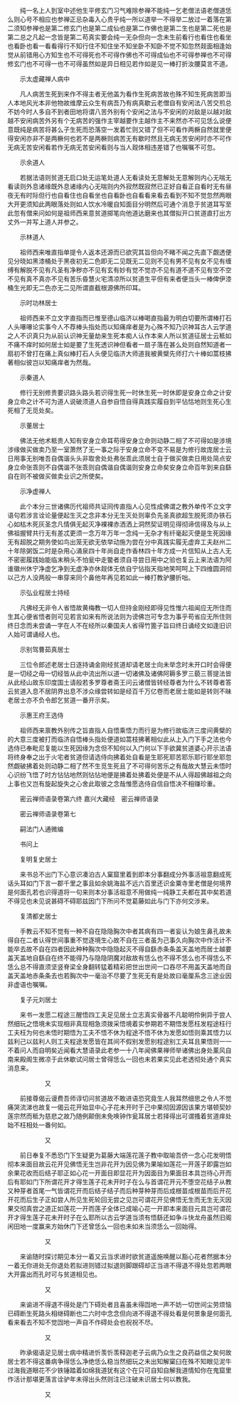 <!-- { "loadSidebar": true } -->
　　纯一名上人到室中述他生平修玄门习气难除参禅不能纯一乞老僧法语老僧道恁么则心号不相应也参禅正忌杂毒入心贵乎纯一所以道举一不得举二放过一着落在第二须知参禅也是第二修玄门也是第二成仙也是第二作佛也是第二生也是第二死也是第二总之凡起一念皆是第二苟真实要会纯一无杂但向一念未生前看行也看住也看坐也看卧也看一看看得行不知行住不知住坐不知坐卧不知卧不觉不知忽然觌面相逢始觉从前错用心方知生也不可得死也不可得作佛也不可得成仙也不可得参禅也不可得修玄门也不可得一也不可得虽然如是异日相见若作如是见一棒打折汝腰莫言不道。

　　示太虚藏禅人病中

　　凡人病苦生死到来作不得主者无他盖为看作生死病苦故也殊不知生死病苦即当人本地风光本非他物故维摩云众生有病吾乃有病真歇云老僧自有安闲法八苦交煎总不妨今时人多自不到者田地将谓八苦外别有个安闲之法与不安闲的对敌是以越对敌越不安闲病苦外另有个无病苦的强作主宰越要作主越作主不来然亦不可见恁么说便意既纯是病苦将甚么子生死而恐落空一发着忙则又错了但不可看作两橛自然就里便得安闲亦非不是两橛何也若不是两橛则病苦无有歇时然且无病无苦安闲时亦不可作无病无苦安闲看若作无病无苦安闲看则与当人觌体相违差错了也嘱嘱不可忽。

　　示余道人

　　若据法语则贫道无启口处无运笔处道人无看读处无意解处无意解则内心无喘无看读则外息诸缘既外息诸缘内心无喘则内外寂然既寂然已正好自看正自看时无有昼夜无有时际但行也自看住也自看坐也自看卧也自看看来看去看到不知不觉忽然两眼大开更须知此两眼落处则如人饮水冷暖自知面目分明然后可通个消息于贫道耳写至此忽有僧来问如何是祖师西来意贫道掷笔向他道达磨来也其僧拟开口贫道直打出方丈外一并写上道人并参之。

　　示林道人

　　祖师西来唯直指单提令人返本还源而已欲究其旨但向不睹不闻之先直下觑透便见分晓如黑漆桶处于黑夜初无二色即无二见既无二见则不见有男不见有女不见有缠缚有解脱不见有凡圣有净秽亦不见有玄有妙有觉不觉亦不见有道不道不见有空不空不见有真不真亦不见有苦乐昏慧火宅清凉所以贫道生平但有来者便当头一棒俾伊漆桶生光即无二色亦无二见所谓直截根源佛所印耳。

　　示时功林居士

　　祖师西来不立文字直指而已惟至德山临济以棒喝直指最为明白切要所谓棒打石人头嚗嚗论实事今人不荐棒头指处而以知痛痒者是为心殊不知乃识神耳古人云学道之人不识真只为从前认识神无量劫来生死本痴人认作本来人所以贫道征居士云秪如不痛不痒时如何居士如是要了生死透识神但看者一扇子落在甚么处则自然知道者一扇初不曾打在痛上真似棒打石人头便见临济大师道我被黄檗先师打六十棒如蒿枝拂著相似彼岂以知痛痒者为然哉。

　　示秦道人

　　修行无别修贵要识路头路头若识得生死一时休生死一时休即是安身立命之计安身立命之计不可为道人说破须道人自参自悟自得真践实履自到平怗怙地则生死心生死相了无觅处矣。

　　示董居士

　　佛法无他术秪贵人知有安身立命耳苟得安身立命则动静二相了不可得如是涉境涉缘做买做卖乃至一室萧然了无一事之际于安身立命不变不易是为修行故庞居士云日用事无别唯吾自偶谐头头非取舍处处弗张乖此须居士自于做买做卖日用处简点安身立命张乖则不自偶谐不张乖则自偶谐自偶谐则安身立命矣安身立命百年到来自繇自在则不被做买做卖业识之所使矣。

　　示净虚禅人

　　此个本分三世诸佛历代祖师共证同传直指人心见性成佛谓之教外单传不立文字语句若涉言诠论量便起生灭之念非本分无生灭处则辜负先圣真欲超生脱死须办铁石心如枯木死灰圣念凡情俱无起灭净裸裸赤洒洒上洞然契证明见得彻谛信得及与从上佛祖握臂共行无有差忒更须一念万年万年一念纯一无杂才有纤毫起灭便是生死因缘无有超脱之期务使如鸟出笼无欲无依举动施为尝在分中真践实履无虚弃工夫赵州二十年除粥饭二时是杂用心涌泉四十年尚自走作香林四十年方成一片信知从上古人无不密密履践始能临末稍头不怕瓮中走鳖者须自寻尝日用中之验也复云上来法语为阿谁徽州休宁净虚乞净到无虚净亦休觌体无依自宁怗指天指地笑呵呵上下四维圆洞彻以己方人没两般一串穿来同个鼻他年再见若如此一棒打教驴腰折咄。

　　示弘业程居士持经

　　凡佛经无非令人省悟故黄梅教一切人但持金刚经即得见性惟六祖闻应无所住而生其心便省悟者则可见若言如来有所说法则为谤佛岂可专念为事乎苟省应无所住则终日念而未尝诵一字在人不在经所以秦国夫人省得竹篦子旨曰终日诵经文如逢旧识人始可谓诵经人也。

　　示别驾曹茹真居士

　　三位令郎述老居士日逐持诵金刚经贫道却请老居士向未举念时未开口时会得便是一切经之毋一切经皆从此中流出所以道一切诸佛及诸佛阿耨多罗三藐三菩提法皆从此经山故东印度国土请般若多罗尊者斋王问云诸僧皆转经尊者为什么不转尊者答云贫道入息不居阴界出息不涉众缘尝转如是经百千万亿卷而老居士能如是转则不昧老居士亦不负令郎乞贫道一番开示矣。

　　示惠王府王选侍

　　祖师西来禀教外别传之旨直指人自悟乘悟力而行是为修行故临济三度间黄檗的的大意三度被打而临济自悟棒头指处便道如蒿枝拂著相似此从上入门下手之法也今选侍已奉毗尼复能以生死因缘为念但不知何以入门何以下手欲冀贫道婆心开示法语将终身奉之出于火宅者贫道但请选侍向拂着处自看是生耶死耶苦耶乐耶行耶坐耶忽然觑破拂着处则动静二相了然不生觅生死且了不可得何苦乐之有哉故大慧云未悟时心识纷飞悟了时方怗怗地然则怗怗地便是拂着处拂着处便是不从人得超佛越祖之向上事也又岂有旋起旋失之心舍此取彼之念哉惟愿选侍自信自悟决不相赚珍重。

　　密云禅师语录卷第六终
嘉兴大藏经　密云禅师语录


　　密云禅师语录卷第七

　　嗣法门人通微编

　　书问上

　　复明复史居士

　　来书总不出门下心意识凑泊古人窠窟里着到即本分事翻成分外事活祖意翻成死话头耳如门下言一郡千里之事且如余姚海盐不远六百里还识金粟寺里老僧是何境界是何面孔若也识得道将一句来则本分事活祖意不用做纯一纯静工夫都在其中矣若道不得见也未见说甚碍不碍耶兹因门下所问不觉葛藤如此与门下亦何交涉来。

　　复清都史居士

　　手教云不知不觉有一种不自在隐隐胸次中者其病有四一者妄认为娘生鼻孔故未得自在二者认得世间事重不觉逐境生心故不自在三者虽为己事久向胸次中作活计不能卒去故不自在四者因此种种胸次中隐隐起灭不得自繇赤条条盖天盖地而居士越要盖天盖地自繇自在终不能得乃与隐隐阴魔对敌故有恁么也不得不恁么也不得恁么不恁么总不得直须坚竖脊梁全身翻转猛着精彩把世出世间一口吞尽不用盖天盖地而自盖天盖地赤条条去也若胸次中一毫治不尽要了生死无有是处故曰毫厘系念三途业因非虚语也嘱嘱。

　　复子元刘居士

　　来书一发愿二程途三醒悟四工夫足见居士立志真实骨器不凡聪明伶俐异于尝人然细玩之悟境未实现相非真现相急须拨采悟境着实参期若不期悟发愿枉发程途枉行工夫枉为何也未悟时期悟为工夫不悟不休为程途不悟不休为发愿如悟则乘其悟力以兹利己以兹利人则工夫程途发愿皆在其间不假别发愿别程途别工夫耳且果悟则一一不着问人而自明矣近闻看大慧语录此老参一十八年闻佛果禅师举诸佛出身处薰风自南来殿阁生微凉于此休歇试问居士曾得恁么一回也未若果实见此老透彻处通个真实消息来。

　　　　　　又

　　前接尊偈云谩费吾师谆切问贫道故不敢进语恐究竟生人我耳然细思之令人不觉痛哭流涕也故复一偈云花开始显中心子花未开时于己中果彻因源因该果方堪顿契妙莲宗然而秪为慈悲之故乃随例颠倒未免唤钟作瓮耳居士若择得出可谓搔着贫道痒处始不枉相处一番何如。

　　　　　　又

　　前日奉复不悉恐门下生疑更为葛藤大端莲花莲子教中取喻吾侪一念心花发明悟彻本来面目故云花开见佛悟无生岂非花开为因见佛为果喻如莲花一开莲子即露岂如余果花收而后结子耶正如心花一开面目即显花开为因面目为果面目本具岂待心开而后有耶如门下所谓花开才得生莲子花未开时子在么与首谓花开元不堕空花结子从教又种芽者首尾一气皆谓花开而后结子结子而后种芽种芽而后成根苗成根苗而后开花开花而后生子正如尝人所见生死轮回无尝之见岂可谓花开见佛悟无生而无生无灭因果交彻真尝之道正如莲花一开而莲子全体已成喻心花一开即本来面目元具岂可谓花开才得生莲子花未开时子在么耶所以古云学道当须有悟繇还如争斗快龙舟虽然旧阁闲田地一度赢来方始休门下还曾恁么一回也未如未当须恁么一回始得。

　　　　　　又

　　来谕随时探讨期见本分一着又云当求进时欲贫道遥施唤醒以豁心花者然据本分一着无你进处无你退处若拟进则错过拟退则脚跟碍却正当进不得退不得处忽若两眼大开露出而孔时可与贫道相见也。

　　　　　　又

　　来谕进不得退不得处是门下碍处者且喜虽未得㘞地一声不妨一切世间尘劳烦恼已碍断生死路头相继碍断也二六时中念念但向进不得退不得处看是何景象是何面孔看来看去不知不觉㘞地一声自不作碍处会也祝祝不尽。

　　　　　　又

　　昨承偈语足见居士病中精进忻羡忻羡释迦老子云病乃众生之良药益信之矣何故居士若不得这番病争得恁么净绝恁么稳当然细玩之未出知解窠臼在殊不知眼见泥牛过海我道眼花不少铁锤踏着如绵我道犹有这个在只可自知自解我道情知你在鬼窟里作活计那堪更落言诠驴年未得出头然则注已注破未识居士何以教我。

　　　　　　又

